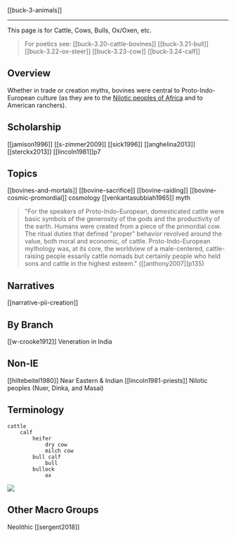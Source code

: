 [[buck-3-animals]]

---

This page is for Cattle, Cows, Bulls, Ox/Oxen, etc.

> For poetics see:
[[buck-3.20-cattle-bovines]]
[[buck-3.21-bull]]
[[buck-3.22-ox-steer]]
[[buck-3.23-cow]]
[[buck-3.24-calf]]

## Overview

Whether in trade or creation myths, bovines were central to Proto-Indo-European culture (as they are to the [Nilotic peoples of Africa](lincoln1981-priests.md) and to American ranchers).

## Scholarship
[[jamison1996]]
[[s-zimmer2009]]
[[sick1996]]
[[anghelina2013]]
[[sterckx2013]]
[[lincoln1981]]p7


## Topics
[[bovines-and-mortals]]
[[bovine-sacrifice]]
[[bovine-raiding]]
[[bovine-cosmic-promordial]] cosmology 
[[venkantasubbiah1965]] myth

> "For the speakers of Proto-Indo-European, domesticated cattle were basic symbols of the generosity of the gods and the productivity of the earth. Humans were created from a piece of the primordial cow. The ritual duties that defined "proper" behavior revolved around the value, both moral and economic, of cattle. Proto-Indo-European mythology was, at its core, the worldview of a male-centered, cattle-raising people essarily cattle nomads but certainly people who held sons and cattle in the highest esteem." ([[anthony2007]]p135)

## Narratives
[[narrative-pii-creation]]

## By Branch
[[w-crooke1912]] Veneration in India

## Non-IE
[[hiltebeitel1980]] Near Eastern & Indian
[[lincoln1981-priests]] Nilotic peoples (Nuer, Dinka, and Masai)

## Terminology
```
cattle
	calf
		heifer
			dry cow
			milch cow
		bull calf
			bull
		bullock
			ox
```
![](a/098624.jpg)


## Other Macro Groups
Neolithic [[sergent2018]]